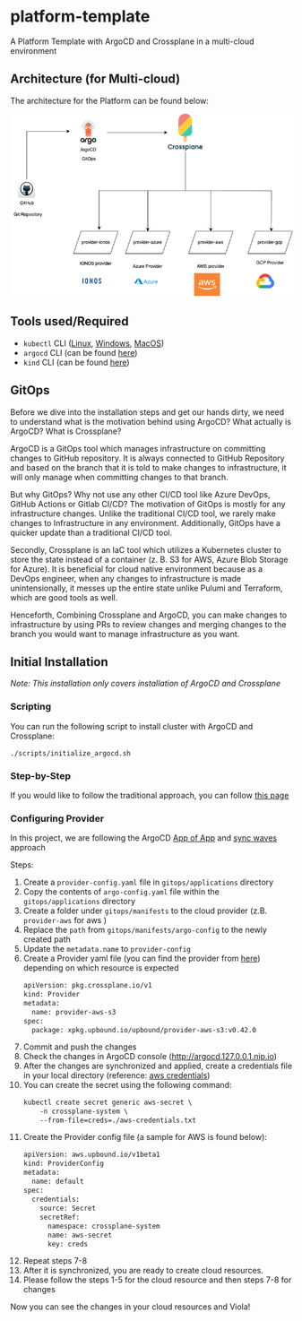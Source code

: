 # platform-template
A Platform Template with ArgoCD and Crossplane in a multi-cloud environment

## Architecture (for Multi-cloud)

The architecture for the Platform can be found below:

![Platform Infrastructure Architecture](architecture/platform_infrastructure_architecture.png)

## Tools used/Required

* `kubectl` CLI ([Linux](https://kubernetes.io/docs/tasks/tools/install-kubectl-linux/), [Windows](https://kubernetes.io/docs/tasks/tools/install-kubectl-windows/), [MacOS](https://kubernetes.io/docs/tasks/tools/install-kubectl-macos/))
* `argocd` CLI (can be found [here](https://argo-cd.readthedocs.io/en/stable/cli_installation/))
* `kind` CLI (can be found [here](https://kind.sigs.k8s.io/docs/user/quick-start/#installation))

## GitOps

Before we dive into the installation steps and get our hands dirty, we need to understand what is the motivation
behind using ArgoCD? What actually is ArgoCD? What is Crossplane?

ArgoCD is a GitOps tool which manages infrastructure on committing changes to GitHub repository. It is
always connected to GitHub Repository and based on the branch that it is told to make changes to infrastructure,
it will only manage when committing changes to that branch.

But why GitOps? Why not use any other CI/CD tool like Azure DevOps, GitHub Actions or Gitlab CI/CD?
The motivation of GitOps is mostly for any infrastructure changes. Unlike the traditional CI/CD tool,
we rarely make changes to Infrastructure in any environment. Additionally, GitOps have a quicker update
than a traditional CI/CD tool.

Secondly, Crossplane is an IaC tool which utilizes a Kubernetes cluster to store the state instead of a container
(z. B. S3 for AWS, Azure Blob Storage for Azure). It is beneficial for cloud native environment because as a DevOps engineer,
when any changes to infrastructure is made unintensionally, it messes up the entire state unlike Pulumi and Terraform, which
are good tools as well.

Henceforth, Combining Crossplane and ArgoCD, you can make changes to infrastructure by using PRs to review changes and
merging changes to the branch you would want to manage infrastructure as you want.

## Initial Installation

*Note: This installation only covers installation of ArgoCD and Crossplane*

### Scripting

You can run the following script to install cluster with ArgoCD and Crossplane:

```shell
./scripts/initialize_argocd.sh
```

### Step-by-Step

If you would like to follow the traditional approach, you can follow [this page](STEPS_README.md)

### Configuring Provider

In this project, we are following the ArgoCD [App of App](https://argo-cd.readthedocs.io/en/stable/operator-manual/cluster-bootstrapping/) and [sync waves](https://argo-cd.readthedocs.io/en/stable/user-guide/sync-waves/) approach

Steps:
1. Create a `provider-config.yaml` file in `gitops/applications` directory
2. Copy the contents of `argo-config.yaml` file within the `gitops/applications` directory
3. Create a folder under `gitops/manifests` to the cloud provider (z.B. `provider-aws` for aws )
4. Replace the `path` from `gitops/manifests/argo-config` to the newly created path
5. Update the `metadata.name` to `provider-config`
6. Create a Provider yaml file (you can find the provider from [here](https://marketplace.upbound.io/providers)) depending on which resource is expected
    ```shell
    apiVersion: pkg.crossplane.io/v1
    kind: Provider
    metadata:
      name: provider-aws-s3
    spec:
      package: xpkg.upbound.io/upbound/provider-aws-s3:v0.42.0
    ```
7. Commit and push the changes
8. Check the changes in ArgoCD console (http://argocd.127.0.0.1.nip.io)
9. After the changes are synchronized and applied, create a credentials file in your local directory (reference: [aws credentials](https://docs.crossplane.io/v1.13/getting-started/provider-aws/#generate-an-aws-key-pair-file))
10. You can create the secret using the following command:
    ```shell
    kubectl create secret generic aws-secret \
        -n crossplane-system \
        --from-file=creds=./aws-credentials.txt
    ```
11. Create the Provider config file (a sample for AWS is found below):
    ```shell
    apiVersion: aws.upbound.io/v1beta1
    kind: ProviderConfig
    metadata:
      name: default
    spec:
      credentials:
        source: Secret
        secretRef:
          namespace: crossplane-system
          name: aws-secret
          key: creds
    ```
12. Repeat steps 7-8
13. After it is synchronized, you are ready to create cloud resources.
14. Please follow the steps 1-5 for the cloud resource and then steps 7-8 for changes

Now you can see the changes in your cloud resources and Viola!